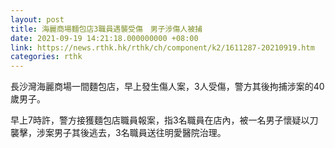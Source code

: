 ```yaml
---
layout: post
title: 海麗商場麵包店3職員遇襲受傷　男子涉傷人被捕
date: 2021-09-19 14:21:18.000000000 +08:00
link: https://news.rthk.hk/rthk/ch/component/k2/1611287-20210919.htm
categories: rthk
---
```


長沙灣海麗商場一間麵包店，早上發生傷人案，3人受傷，警方其後拘捕涉案的40歲男子。

早上7時許，警方接獲麵包店職員報案，指3名職員在店內，被一名男子懷疑以刀襲擊，涉案男子其後逃去，3名職員送往明愛醫院治理。
